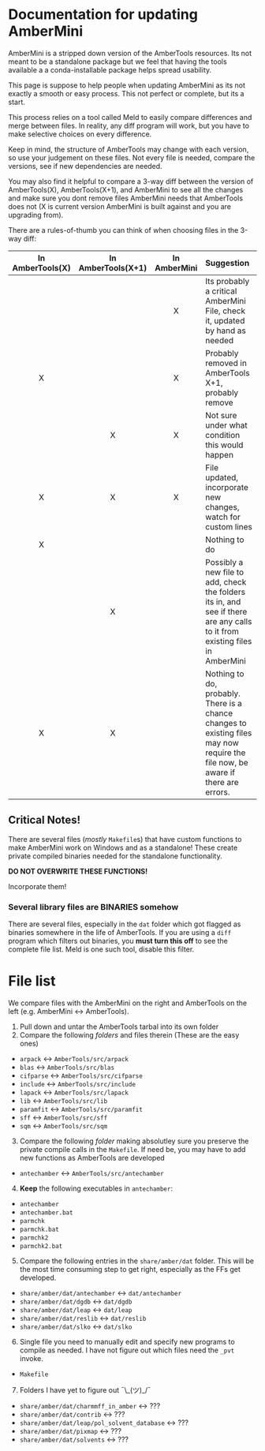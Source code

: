 # Documentation for updating AmberMini

AmberMini is a stripped down version of the AmberTools resources.
Its not meant to be a standalone package but we feel that having the tools 
available a a conda-installable package helps spread usability.

This page is suppose to help people when updating AmberMini as its not exactly 
a smooth or easy process. This not perfect or complete, but its a start.

This process relies on a tool called Meld to easily compare differences 
and merge between files. In reality, any diff program will work, but you 
have to make selective choices on every difference.

Keep in mind, the structure of AmberTools may change with each version, 
so use your judgement on these files. Not every file is needed, 
compare the versions, see if new dependencies are needed. 

You may also 
find it helpful to compare a 3-way diff between the version of 
AmberTools(X), AmberTools(X+1), and AmberMini to see all the changes 
and make sure you dont remove files AmberMini needs that AmberTools does 
not (X is current version AmberMini is built against and you are 
upgrading from).

There are a rules-of-thumb you can think of when choosing files in the 
3-way diff:

| In AmberTools(X) | In AmberTools(X+1) | In AmberMini | Suggestion |
| :---: | :---: | :---: | :--- |
|       |       |   X   | Its probably a critical AmberMini File, check it, updated by hand as needed |
|   X   |       |   X   | Probably removed in AmberTools X+1, probably remove |
|       |   X   |   X   | Not sure under what condition this would happen |
|   X   |   X   |   X   | File updated, incorporate new changes, watch for custom lines |
|   X   |       |       | Nothing to do
|       |   X   |       | Possibly a new file to add, check the folders its in, and see if there are any calls to it from existing files in AmberMini
|   X   |   X   |       | Nothing to do, probably. There is a chance changes to existing files may now require the file now, be aware if there are errors.

## Critical Notes!

There are several files (*mostly* `Makefile`s) that have custom 
functions to make AmberMini work on Windows and as a standalone! These 
create private compiled binaries needed for the standalone 
functionality.

**DO NOT OVERWRITE THESE FUNCTIONS!**

Incorporate them!

### Several library files are BINARIES somehow

There are several files, especially in the `dat` folder which got flagged 
as binaries somewhere in the life of AmberTools. If you are using a `diff` 
program which filters out binaries, you **must turn this off** to see 
the complete file list. Meld is one such tool, disable this filter.
                          
# File list

We compare files 
with the AmberMini on the right and AmberTools on the left (e.g. 
AmberMini <-> AmberTools).

1. Pull down and untar the AmberTools tarbal into its own folder
2. Compare the following *folders* and files therein (These are the 
   easy ones)
 * `arpack`   <-> `AmberTools/src/arpack`
 * `blas`     <-> `AmberTools/src/blas`
 * `cifparse` <-> `AmberTools/src/cifparse`
 * `include`  <-> `AmberTools/src/include`
 * `lapack`   <-> `AmberTools/src/lapack`
 * `lib`      <-> `AmberTools/src/lib`
 * `paramfit` <-> `AmberTools/src/paramfit`
 * `sff`      <-> `AmberTools/src/sff`
 * `sqm`      <-> `AmberTools/src/sqm`
3. Compare the following *folder* making absolutley sure you preserve 
   the private compile calls in the `Makefile`. If need be, you may 
   have to add new functions as AmberTools are developed
 * `antechamber` <-> `AmberTools/src/antechamber`
4. **Keep** the following executables in `antechamber`: 
 * `antechamber`
 * `antechamber.bat`
 * `parmchk`
 * `parmchk.bat`
 * `parmchk2`
 * `parmchk2.bat`
5. Compare the following entries in the `share/amber/dat` folder. This 
   will be the most time consuming step to get right, especially as the 
   FFs get developed.
 * `share/amber/dat/antechamber` <-> `dat/antechamber`
 * `share/amber/dat/dgdb`        <-> `dat/dgdb`
 * `share/amber/dat/leap`        <-> `dat/leap`
 * `share/amber/dat/reslib`      <-> `dat/reslib`
 * `share/amber/dat/slko`        <-> `dat/slko`
6. Single file you need to manually edit and specify new programs to 
   compile as needed. I have not figure out which files need the `_pvt` 
   invoke.
 * `Makefile`
7. Folders I have yet to figure out ¯\\\_(ツ)\_/¯
 * `share/amber/dat/charmmff_in_amber`         <-> ???
 * `share/amber/dat/contrib`                   <-> ???
 * `share/amber/dat/leap/pol_solvent_database` <-> ???
 * `share/amber/dat/pixmap`                    <-> ???
 * `share/amber/dat/solvents`                  <-> ???
 